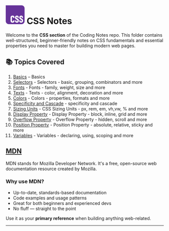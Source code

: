 # ![CSS Logo](../assets/css-logo.svg) CSS Notes

Welcome to the **CSS section** of the Coding Notes repo. This folder contains well-structured, beginner-friendly notes on CSS fundamentals and essential properties you need to master for building modern web pages.

## 📚 Topics Covered

1. [Basics](./01_Basics.md) – Basics
2. [Selectors](./02_Selectors.md) - Selectors - basic, grouping, combinators and more
3. [Fonts](./03_Fonts.md) - Fonts - family, weight, size and more
4. [Texts](./04_Texts.md) - Texts - color, alignment, decoration and more
5. [Colors](./05_Colors.md) - Colors - properties, formats and more
6. [Specificity and Cascade](./06_Specificity-and-Cascade.md) - specificity and cascade
7. [Sizing Units](./07_Sizing-Units.md) - CSS Sizing Units - px, rem, em, vh,vw, % and more
8. [Display Property](./08_Display.md) - Display Property - block, inline, grid and more
9. [Overflow Property](./09_Overflow.md) - Overflow Property - hidden, scroll and more
10. [Position Property](./10_Position.md) - Position Property - absolute, relative, sticky and more
11. [Variables](./11_Variables.md) - Variables - declaring, using, scoping and more

## [MDN](https://developer.mozilla.org/en-US/docs/Web/CSS)

MDN stands for Mozilla Developer Network. It's a free, open-source web documentation resource created by Mozilla.

### Why use MDN?

* Up-to-date, standards-based documentation
* Code examples and usage patterns
* Great for both beginners and experienced devs
* No fluff — straight to the point

Use it as your **primary reference** when building anything web-related.

---
